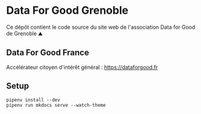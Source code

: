 # Data For Good Grenoble

Ce dépôt contient le code source du site web de l'association Data for Good de Grenoble ⛰️

## Data For Good France

Accélérateur citoyen d'intérêt général : https://dataforgood.fr

## Setup

```
pipenv install --dev
pipenv run mkdocs serve --watch-theme
```
